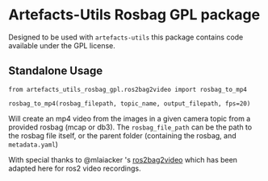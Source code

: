 # Artefacts-Utils Rosbag GPL package

Designed to be used with `artefacts-utils` this package contains code available under the GPL license.

## Standalone Usage

```
from artefacts_utils_rosbag_gpl.ros2bag2video import rosbag_to_mp4

rosbag_to_mp4(rosbag_filepath, topic_name, output_filepath, fps=20)
```

Will create an mp4 video from the images in a given camera topic from a provided rosbag (mcap or db3). The `rosbag_file_path` can be the path to the rosbag file itself, or the parent folder (containing the rosbag, and `metadata.yaml`)


With special thanks to @mlaiacker 's [ros2bag2video](https://github.com/mlaiacker/rosbag2video) which has been adapted here for ros2 video recordings.